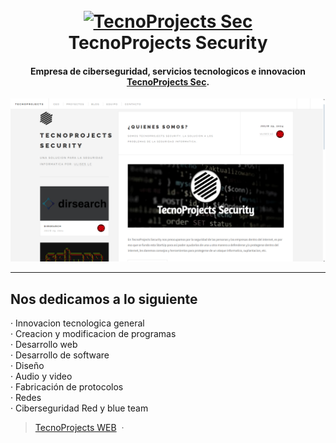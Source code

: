 
<h1 align="center">
  <br>
  <a href="https://tecnoporjects.github.io"><img src="https://avatars.githubusercontent.com/u/82187155?s=200&v=4" alt="TecnoProjects Sec" width="200"></a>
  <br>
  TecnoProjects Security
  <br>
</h1>

<h4 align="center">Empresa de ciberseguridad, servicios tecnologicos e innovacion <a href="https://tecnoprojects.github.io" target="_blank">TecnoProjects Sec</a>.</h4>

![screenshot](https://raw.githubusercontent.com/tecnoprojects/tecnoprojects.github.io/main/images/cap.png)

---
## Nos dedicamos a lo siguiente
· Innovacion tecnologica general <br>
· Creacion y modificacion de programas <br>
· Desarrollo web <br>
· Desarrollo de software <br>
· Diseño <br>
· Audio y video<br>
· Fabricación de protocolos <br>
· Redes <br>
· Ciberseguridad Red y blue team <br>

> [TecnoProjects WEB](https:/tecnoprojects.github.io) &nbsp;&middot;&nbsp;

